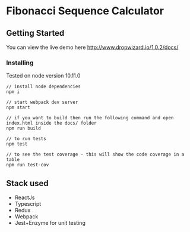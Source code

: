 # Fibonacci Sequence Calculator

## Getting Started
You can view the live demo here http://www.dropwizard.io/1.0.2/docs/

### Installing
Tested on node version 10.11.0
```
// install node dependencies
npm i

// start webpack dev server
npm start

// if you want to build then run the following command and open index.html inside the docs/ folder
npm run build

// to run tests
npm test

// to see the test coverage - this will show the code coverage in a table
npm run test-cov

```

## Stack used
* ReactJs
* Typescript
* Redux
* Webpack
* Jest+Enzyme for unit testing 
